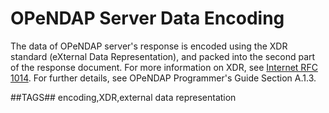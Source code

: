 # OPeNDAP Server Data Encoding

The data of OPeNDAP server's response is encoded using the XDR standard (eXternal Data Representation),
and packed into the second part of the response document. For more information on XDR, see
[Internet RFC 1014](http://www.faqs.org/rfcs/rfc1014.html).
For further details, see OPeNDAP Programmer's Guide Section A.1.3.

##TAGS##
encoding,XDR,external data representation